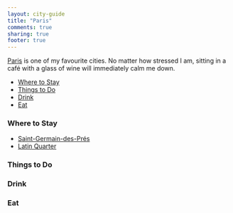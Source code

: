 ```yaml
---
layout: city-guide
title: "Paris"
comments: true
sharing: true
footer: true
---
```


[Paris](https://en.wikipedia.org/wiki/Paris) is one of my favourite cities. No matter how stressed I am, sitting in a café with a glass of wine will immediately calm me down.

- [Where to Stay](#Where-to-Stay)
- [Things to Do](#Things-to-Do)
- [Drink](#Drink)
- [Eat](#Eat)

<a name="Where-to-Stay"></a>
### Where to Stay

- [Saint-Germain-des-Prés](https://en.wikipedia.org/wiki/Saint-Germain-des-Pr%C3%A9s)
- [Latin Quarter](https://en.wikipedia.org/wiki/Latin_Quarter,_Paris)

<a name="Things-to-Do"></a>
### Things to Do



<a name="Drink"></a>
### Drink


<a name="Eat"></a>
### Eat
